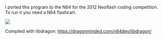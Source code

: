 I ported this program to the N64 for the 2012 Neoflash coding competition.  
To run it you need a N64 flashcart.  

[![](https://dl.dropboxusercontent.com/u/20912715/video3.jpg)](https://www.youtube.com/watch?v=Jh62eZ6f57I)

Compiled with libdragon: https://dragonminded.com/n64dev/libdragon/  

